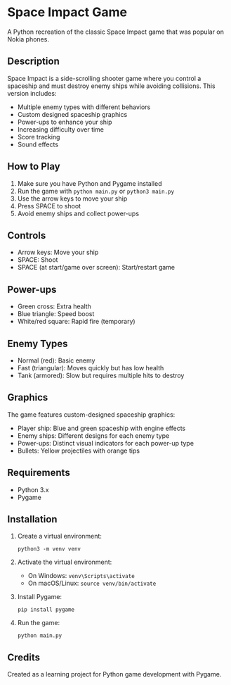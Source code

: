 # Space Impact Game

A Python recreation of the classic Space Impact game that was popular on Nokia phones.

## Description

Space Impact is a side-scrolling shooter game where you control a spaceship and must destroy enemy ships while avoiding collisions. This version includes:

- Multiple enemy types with different behaviors
- Custom designed spaceship graphics
- Power-ups to enhance your ship
- Increasing difficulty over time
- Score tracking
- Sound effects

## How to Play

1. Make sure you have Python and Pygame installed
2. Run the game with `python main.py` or `python3 main.py`
3. Use the arrow keys to move your ship
4. Press SPACE to shoot
5. Avoid enemy ships and collect power-ups

## Controls

- Arrow keys: Move your ship
- SPACE: Shoot
- SPACE (at start/game over screen): Start/restart game

## Power-ups

- Green cross: Extra health
- Blue triangle: Speed boost
- White/red square: Rapid fire (temporary)

## Enemy Types

- Normal (red): Basic enemy
- Fast (triangular): Moves quickly but has low health
- Tank (armored): Slow but requires multiple hits to destroy

## Graphics

The game features custom-designed spaceship graphics:
- Player ship: Blue and green spaceship with engine effects
- Enemy ships: Different designs for each enemy type
- Power-ups: Distinct visual indicators for each power-up type
- Bullets: Yellow projectiles with orange tips

## Requirements

- Python 3.x
- Pygame

## Installation

1. Create a virtual environment:
   ```
   python3 -m venv venv
   ```

2. Activate the virtual environment:
   - On Windows: `venv\Scripts\activate`
   - On macOS/Linux: `source venv/bin/activate`

3. Install Pygame:
   ```
   pip install pygame
   ```

4. Run the game:
   ```
   python main.py
   ```

## Credits

Created as a learning project for Python game development with Pygame.
